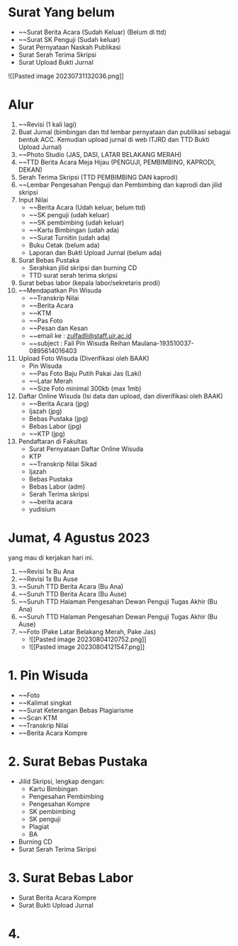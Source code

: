 # Surat Yang belum
- ~~Surat Berita Acara (Sudah Keluar) (Belum di ttd)
- ~~Surat SK Penguji (Sudah keluar)
- Surat Pernyataan Naskah Publikasi
- Surat Serah Terima Skripsi
- Surat Upload Bukti Jurnal

![[Pasted image 20230731132036.png]]

# Alur
1. ~~Revisi (1 kali lagi)
2. Buat Jurnal (bimbingan dan ttd lembar pernyataan dan publikasi sebagai bentuk ACC. Kemudian upload jurnal di web ITJRD dan TTD Bukti Upload Jurnal)
3. ~~Photo Studio (JAS, DASI, LATAR BELAKANG MERAH)
4. ~~TTD Berita Acara Meja Hijau (PENGUJI, PEMBIMBING, KAPRODI, DEKAN)
5. Serah Terima Skripsi (TTD PEMBIMBING DAN kaprodi)
6. ~~Lembar Pengesahan Penguji dan Pembimbing dan kaprodi dan jilid skripsi
7. Input Nilai
	- ~~Berita Acara (Udah keluar, belum ttd)
	- ~~SK penguji (udah keluar)
	- ~~SK pembimbing (udah keluar)
	- ~~Kartu Bimbingan (udah ada)
	- ~~Surat Turnitin (udah ada)
	- Buku Cetak (belum ada)
	- Laporan dan Bukti Upload Jurnal (belum ada)
8. Surat Bebas Pustaka
	- Serahkan jilid skripsi dan burning CD 
	- TTD surat serah terima skripsi
9. Surat bebas labor (kepala labor/sekretaris prodi)
10. ~~Mendapatkan Pin Wisuda
	- ~~Transkrip Nilai
	- ~~Berita Acara
	- ~~KTM
	- ~~Pas Foto
	- ~~Pesan dan Kesan
	- ~~email ke : zulfadli@staff.uir.ac.id
	- ~~subject : Fail Pin Wisuda Reihan Maulana-193510037-0895614016403
11. Upload Foto Wisuda (Diverifikasi oleh BAAK)
	- Pin Wisuda
	- ~~Pas Foto Baju Putih Pakai Jas (Laki)
	- ~~Latar Merah
	- ~~Size Foto minimal 300kb (max 1mb)
12. Daftar Online Wisuda (Isi data dan upload, dan diverifikasi oleh BAAK)
	- ~~Berita Acara (jpg)
	- Ijazah (jpg)
	- Bebas Pustaka (jpg)
	- Bebas Labor (jpg)
	- ~~KTP (jpg)
13. Pendaftaran di Fakultas
	- Surat Pernyataan Daftar Online Wisuda
	- KTP
	- ~~Transkrip Nilai Sikad
	- Ijazah
	- Bebas Pustaka 
	- Bebas Labor (adm)
	- Serah Terima skripsi
	- ~~berita acara
	- yudisium


# Jumat, 4 Agustus 2023
yang mau di kerjakan hari ini.
1. ~~Revisi 1x Bu Ana
2. ~~Revisi 1x Bu Ause
3. ~~Suruh TTD Berita Acara (Bu Ana)
4. ~~Suruh TTD Berita Acara (Bu Ause)
5. ~~Suruh TTD Halaman Pengesahan Dewan Penguji Tugas Akhir (Bu Ana)
6. ~~Suruh TTD Halaman Pengesahan Dewan Penguji Tugas Akhir (Bu Ause)
7. ~~Foto (Pake Latar Belakang Merah, Pake Jas)
	- ![[Pasted image 20230804120752.png]]
	- ![[Pasted image 20230804121547.png]]




# 1. Pin Wisuda
- ~~Foto
- ~~Kalimat singkat
- ~~Surat Keterangan Bebas Plagiarisme
- ~~Scan KTM
- ~~Transkrip Nilai
- ~~Berita Acara Kompre

# 2. Surat Bebas Pustaka
- Jilid Skripsi, lengkap dengan:
	- Kartu Bimbingan
	- Pengesahan Pembimbing
	- Pengesahan Kompre
	- SK pembimbing
	- SK penguji
	- Plagiat
	- BA
- Burning CD
- Surat Serah Terima Skripsi

# 3. Surat Bebas Labor
- Surat Berita Acara Kompre
- Surat Bukti Upload Jurnal

# 4. 